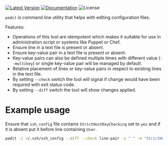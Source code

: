 [![Latest Version]][crates.io] [![Documentation]][docs.rs] ![License]

`pedit` is command line utility that helps with editing configuration files.

Features:
* Operations of this tool are idempotent which makes it suitable for use in administration script or systems like Puppet or Chef.
* Ensure line in a text file is present or absent.
* Ensure key-value pair in a text file is present or absent.
* Key-value pairs can also be defined multiple times with different value (`--multikey`) or single key-value pair will be managed by default.
* Relative placement of lines or key-value pairs in respect to existing lines in the text file.
* By setting `--check` switch the tool will signal if change would have been required with exit status code.
* By setting `--diff` switch the tool will show changes applied.

Example usage
=====

Ensure that `ssh_config` file contains `StrictHostKeyChecking` set to `yes` and if it is absent put it before line containing `User`.

```sh
pedit -i ~/.ssh/ssh_config --diff --check line-pair -s " " -m "StrictHostKeyChecking yes" present relative-to "User" before
```

[crates.io]: https://crates.io/crates/pedit
[Latest Version]: https://img.shields.io/crates/v/pedit.svg
[Documentation]: https://docs.rs/pedit/badge.svg
[docs.rs]: https://docs.rs/pedit
[License]: https://img.shields.io/crates/l/pedit.svg
